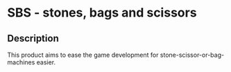 # SBS - stones, bags and scissors
## Description
This product aims to ease the game development for stone-scissor-or-bag-machines easier.
